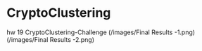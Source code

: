 # CryptoClustering
hw 19 CryptoClustering-Challenge
(/images/Final Results -1.png)
(/images/Final Results -2.png)
